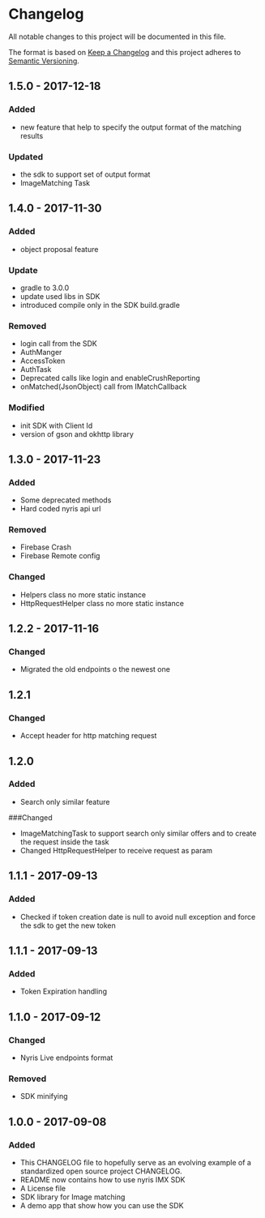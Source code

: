 # Changelog
All notable changes to this project will be documented in this file.

The format is based on [Keep a Changelog](http://keepachangelog.com/en/1.0.0/)
and this project adheres to [Semantic Versioning](http://semver.org/spec/v2.0.0.html).

## 1.5.0 - 2017-12-18
### Added
- new feature that help to specify the output format of the matching results

### Updated
- the sdk to support set of output format
- ImageMatching Task

## 1.4.0 - 2017-11-30
### Added
- object proposal feature

### Update
- gradle to 3.0.0
- update used libs in SDK
- introduced compile only in the SDK build.gradle

### Removed
- login call from the SDK
- AuthManger
- AccessToken 
- AuthTask
- Deprecated calls like login and enableCrushReporting 
- onMatched(JsonObject) call from IMatchCallback

### Modified 
- init SDK with Client Id
- version of gson and okhttp library  



## 1.3.0 - 2017-11-23
### Added
- Some deprecated methods
- Hard coded nyris api url

### Removed
- Firebase Crash
- Firebase Remote config

### Changed 
- Helpers class no more static instance
- HttpRequestHelper class no more static instance

## 1.2.2 - 2017-11-16
### Changed 
- Migrated the old endpoints o the newest one

## 1.2.1
### Changed 
- Accept header for http matching request

## 1.2.0
### Added
- Search only similar feature

###Changed
- ImageMatchingTask to support search only similar offers and to create the request inside the task
- Changed HttpRequestHelper to receive request as param

## 1.1.1 - 2017-09-13
### Added
- Checked if token creation date is null to avoid null exception and force the sdk to get the new 
token

## 1.1.1 - 2017-09-13
### Added
- Token Expiration handling

## 1.1.0 - 2017-09-12
### Changed
- Nyris Live endpoints format

### Removed 
- SDK minifying 

## 1.0.0 - 2017-09-08
### Added
- This CHANGELOG file to hopefully serve as an evolving example of a standardized open source 
project CHANGELOG.
- README now contains how to use nyris IMX SDK
- A License file
- SDK library for Image matching
- A demo app that show how you can use the SDK
